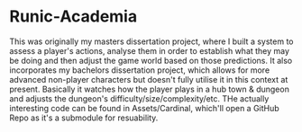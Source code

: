 # Runic-Academia
This was originally my masters dissertation project, where I built a system to assess a player's actions, analyse them in order to establish what they may be doing and then adjust the game world based on those predictions. It also incorporates my bachelors dissertation project, which allows for more advanced non-player characters but doesn't fully utilise it in this context at present.
Basically it watches how the player plays in a hub town & dungeon and adjusts the dungeon's difficulty/size/complexity/etc.
THe actually interesting code can be found in Assets/Cardinal, which'll open a GitHub Repo as it's a submodule for resuability.
